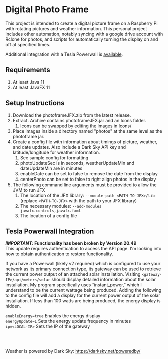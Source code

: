 # Digital Photo Frame
This project is intended to create a digital picture frame on a Raspberry Pi with rotating pictures and weather information. This personal project includes other automation, notably syncing with a google drive account with Rclone for photos, and scripts for automatically turning the display on and off at specified times.

Additional integration with a Tesla Powerwall is [available](#tesla-powerwall-integration).

## Requirements

1. At least Java 11
1. At least JavaFX 11

## Setup Instructions

1. Download the photoframeJFX.zip from the latest release.
1. Extract. Archive contains photoframeJFX.jar and an Icons folder.
	1. Icons can be swapped by editing the images in Icons/
1. Place images inside a directory named "photos" at the same level as the photoframe jar.
1. Create a config file with information about timings of picture, weather, and date updates. Also include a Dark Sky API key and latitude/longitude for weather information.
	1. See sample config for formatting
	1. photoUpdateSec is in seconds, weatherUpdateMin and dateUpdateMin are in minutes
	1. enableDate can be set to false to remove the date from the display
	1. centerPhoto can be set to false to right align photos in the display
1. The following command line arguments must be provided to allow the JVM to run JFX
	1. The location of the JFX library: `--module-path <PATH-TO-JFX>/lib` (replace `<PATH-TO-JFX>` with the path to your JFX library)
	1. The necessary modules: `--add-modules javafx.controls,javafx.fxml`
	1. The location of a config file

## Tesla Powerwall Integration
**_IMPORTANT_: Functionality has been broken by Version 20.49**<br/>
This update requires authentication to access the API page. I'm looking into how to obtain authentication to restore functionality.

If you have a Powerwall (likely v2 required) which is configured to use your network as its primary connection type, its gateway can be used to retrieve the current power output of an attached solar installation. Visiting `<gateway-IP>/api/meters/solar` should display detailed information about the solar installation. My program specifically uses “instant_power,” which I understand to be the current wattage being produced. Adding the following to the config file will add a display for the current power output of the solar installation. If less than 100 watts are being produced, the energy display is hidden.
	
`enableEnergy=true` Enables the energy display
<br/>
`energyUpdate=1` Sets the energy update frequency in minutes
<br/>
`ip=<LOCAL-IP>` Sets the IP of the gateway

<br/><br/>

Weather is powered by Dark Sky: https://darksky.net/poweredby/
